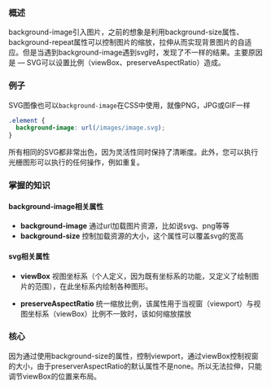 ### 概述

background-image引入图片，之前的想象是利用background-size属性、background-repeat属性可以控制图片的缩放，拉伸从而实现背景图片的自适应。但是当遇到background-image遇到svg时，发现了不一样的结果。主要原因是 — SVG可以设置比例（viewBox、preserveAspectRatio）造成。

### 例子

SVG图像也可以`background-image`在CSS中使用，就像PNG，JPG或GIF一样

```css
.element {
  background-image: url(/images/image.svg);
}
```

所有相同的SVG都非常出色，因为灵活性同时保持了清晰度。此外，您可以执行光栅图形可以执行的任何操作，例如重复。

### 掌握的知识

#### background-image相关属性

- **background-image**
  通过url加载图片资源，比如说svg、png等等
- **background-size**
  控制加载资源的大小，这个属性可以覆盖svg的宽高

#### svg相关属性
- **viewBox**
  视图坐标系（个人定义，因为既有坐标系的功能，又定义了绘制图片的范围），在此坐标系内绘制各种图形。

- **preserveAspectRatio**
  统一缩放比例，该属性用于当视窗（viewport）与视图坐标系（viewBox）比例不一致时，该如何缩放摆放

### 核心

因为通过使用background-size的属性，控制viewport，通过viewBox控制视窗的大小，由于preserverAspectRatio的默认属性不是none。所以无法拉伸，只能调节viewBox的位置来布局。



